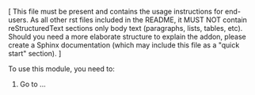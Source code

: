 [ This file must be present and contains the usage instructions for end-users. As all
other rst files included in the README, it MUST NOT contain reStructuredText sections
only body text (paragraphs, lists, tables, etc). Should you need a more elaborate
structure to explain the addon, please create a Sphinx documentation (which may include
this file as a "quick start" section). ]

To use this module, you need to:

1. Go to ...
